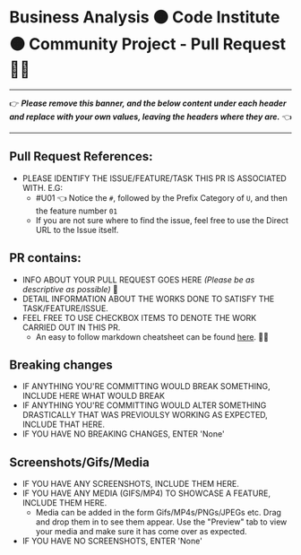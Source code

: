 # Business Analysis 🟠 Code Institute 🟠 Community Project - Pull Request 🎉🎉

---

👉 _**Please remove this banner, and the below content under each header and replace with your own values, leaving the headers where they are.**_ 👈

---

## Pull Request References:
- PLEASE IDENTIFY THE ISSUE/FEATURE/TASK THIS PR IS ASSOCIATED WITH. E.G:
    - #U01 👈 Notice the `#`, followed by the Prefix Category of `U`, and then the feature number `01`
    - If you are not sure where to find the issue, feel free to use the Direct URL to the Issue itself.

## PR contains:
- INFO ABOUT YOUR PULL REQUEST GOES HERE _(Please be as descriptive as possible)_ 🤜
- DETAIL INFORMATION ABOUT THE WORKS DONE TO SATISFY THE TASK/FEATURE/ISSUE.
- FEEL FREE TO USE CHECKBOX ITEMS TO DENOTE THE WORK CARRIED OUT IN THIS PR.
    - An easy to follow markdown cheatsheet can be found [here](https://github.com/adam-p/markdown-here/wiki/Markdown-Cheatsheet). 📃📃

## Breaking changes
- IF ANYTHING YOU'RE COMMITTING WOULD BREAK SOMETHING, INCLUDE HERE WHAT WOULD BREAK
- IF ANYTHING YOU'RE COMMITTING WOULD ALTER SOMETHING DRASTICALLY THAT WAS PREVIOULSY WORKING AS EXPECTED, INCLUDE THAT HERE.
- IF YOU HAVE NO BREAKING CHANGES, ENTER 'None'

## Screenshots/Gifs/Media
- IF YOU HAVE ANY SCREENSHOTS, INCLUDE THEM HERE.
- IF YOU HAVE ANY MEDIA (GIFS/MP4) TO SHOWCASE A FEATURE, INCLUDE THEM HERE.
    - Media can be added in the form Gifs/MP4s/PNGs/JPEGs etc. Drag and drop them in to see them appear. Use the "Preview" tab to view your media and make sure it has come over as expected.
- IF YOU HAVE NO SCREENSHOTS, ENTER 'None'